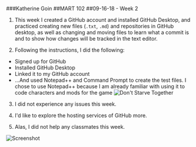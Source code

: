 ###Katherine Goin
##MART 102
##09-16-18 - Week 2

1. This week I created a GitHub account and installed GitHub Desktop, and practiced creating new files (`.txt`, `.md`) and repositories in GitHub desktop, as well as changing and moving files to learn what a commit is and to show how changes will be tracked in the text editor.

2. Following the instructions, I did the following:
- Signed up for GitHub
- Installed GitHub Desktop
- Linked it to my GitHub account
- ...And used Notepad++ and Command Prompt to create the test files. 
	I chose to use Notepad++ because I am already familiar with using it to code characters and mods for the game ![Don't Starve Together](https://www.klei.com/games/dont-starve-together)

3. I did not experience any issues this week.

4. I'd like to explore the hosting services of GitHub more.

5. Alas, I did not help any classmates this week.

![Screenshot](C:\Users\library.techstudent\Documents\GitHub\work-120\hw-2\screenshot.jpg)